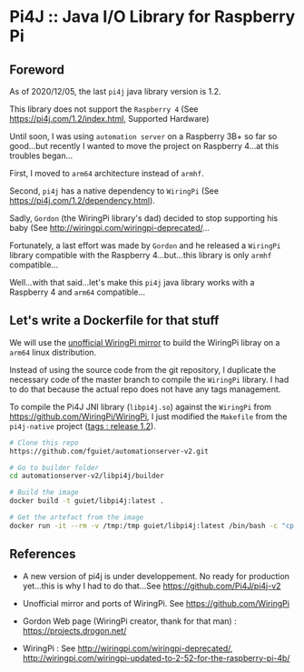 # Pi4J :: Java I/O Library for Raspberry Pi

## Foreword

As of 2020/12/05, the last `pi4j` java library version is 1.2.

This library does not support the `Raspberry 4` (See <https://pi4j.com/1.2/index.html>, Supported Hardware)

Until soon, I was using `automation server` on a Raspberry 3B+ so far so good...but recently I wanted to move the project on Raspberry 4...at this troubles began...

First, I moved to `arm64` architecture instead of `armhf`.

Second, `pi4j` has a native dependency to `WiringPi` (See <https://pi4j.com/1.2/dependency.html>).

Sadly, `Gordon` (the WiringPi library's dad) decided to stop supporting his baby (See <http://wiringpi.com/wiringpi-deprecated/>...

Fortunately, a last effort was made by `Gordon` and he released a `WiringPi` library compatible with the Raspberry 4...but...this library is only `armhf` compatible...

Well...with that said...let's make this `pi4j` java library works with a Raspberry 4 and `arm64` compatible...

## Let's write a Dockerfile for that stuff

We will use the [unofficial WiringPi mirror](https://github.com/WiringPi/WiringPi) to build the WiringPi libray on a `arm64` linux distribution.

Instead of using the source code from the git repository, I duplicate the necessary code of the master branch to compile the `WiringPi` library. I had to do that because the actual repo does not have any tags management.

To compile the Pi4J JNI library (`libpi4j.so`) against the `WiringPi` from <https://github.com/WiringPi/WiringPi>, I just modified the `Makefile` from the `pi4j-native` project ([tags : release 1.2](https://github.com/Pi4J/pi4j/releases/tag/release%2F1.2)). 

```bash
# Clone this repo
https://github.com/fguiet/automationserver-v2.git

# Go to builder folder
cd automationserver-v2/libpi4j/builder

# Build the image
docker build -t guiet/libpi4j:latest .

# Get the artefact from the image
docker run -it --rm -v /tmp:/tmp guiet/libpi4j:latest /bin/bash -c "cp -r /applications/builder/output/libpi4j.so /tmp"
```

## References

* A new version of pi4j is under developpement. No ready for production yet...this is why I had to do that...See <https://github.com/Pi4J/pi4j-v2>

* Unofficial mirror and ports of WiringPi. See <https://github.com/WiringPi>

* Gordon Web page (WiringPi creator, thank for that man) : <https://projects.drogon.net/> 

* WiringPi : See <http://wiringpi.com/wiringpi-deprecated/>, <http://wiringpi.com/wiringpi-updated-to-2-52-for-the-raspberry-pi-4b/>